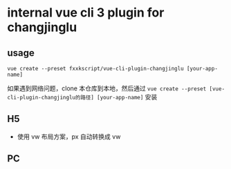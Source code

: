 # internal vue cli 3 plugin for changjinglu

## usage

`vue create --preset fxxkscript/vue-cli-plugin-changjinglu [your-app-name]`

如果遇到网络问题，clone 本仓库到本地，然后通过 `vue create --preset [vue-cli-plugin-changjinglu的路径] [your-app-name]` 安装

## H5

* 使用 vw 布局方案，px 自动转换成 vw

## PC
